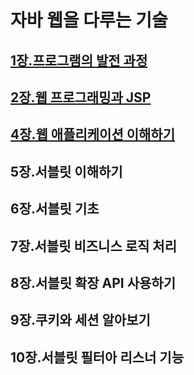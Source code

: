 # 자바 웹을 다루는 기술

## [1장.프로그램의 발전 과정](https://github.com/jjy3385/TIL/blob/main/%EC%9B%B9%EA%B0%9C%EB%B0%9C/1%EC%9E%A5/README.md)

## [2장.웹 프로그래밍과 JSP](https://github.com/jjy3385/TIL/blob/main/%EC%9B%B9%EA%B0%9C%EB%B0%9C/2%EC%9E%A5/README.md)

## [4장.웹 애플리케이션 이해하기](https://github.com/jjy3385/TIL/blob/main/%EC%9B%B9%EA%B0%9C%EB%B0%9C/4%EC%9E%A5/README.md)

## 5장.서블릿 이해하기

## 6장.서블릿 기초

## 7장.서블릿 비즈니스 로직 처리

## 8장.서블릿 확장 API 사용하기

## 9장.쿠키와 세션 알아보기

## 10장.서블릿 필터아 리스너 기능
